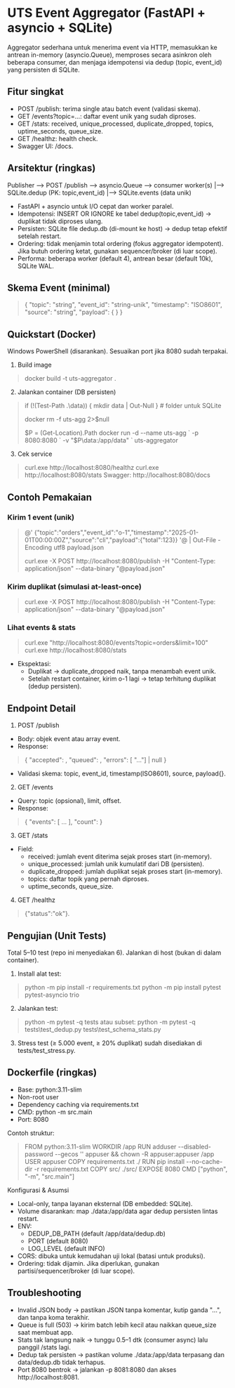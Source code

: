 # UTS Event Aggregator (FastAPI + asyncio + SQLite)

Aggregator sederhana untuk menerima event via HTTP, memasukkan ke antrean in-memory (asyncio.Queue), memproses secara asinkron oleh beberapa consumer, dan menjaga idempotensi via dedup (topic, event_id) yang persisten di SQLite.
  
## Fitur singkat

- POST /publish: terima single atau batch event (validasi skema).
- GET /events?topic=...: daftar event unik yang sudah diproses.
- GET /stats: received, unique_processed, duplicate_dropped, topics, uptime_seconds, queue_size.
- GET /healthz: health check.
- Swagger UI: /docs.
  
## Arsitektur (ringkas)
Publisher --> POST /publish --> asyncio.Queue --> consumer worker(s)
                                           |--> SQLite.dedup (PK: topic,event_id)
                                           |--> SQLite.events (data unik)

- FastAPI + asyncio untuk I/O cepat dan worker paralel.
- Idempotensi: INSERT OR IGNORE ke tabel dedup(topic,event_id) → duplikat tidak diproses ulang.
- Persisten: SQLite file dedup.db (di-mount ke host) → dedup tetap efektif setelah restart.
- Ordering: tidak menjamin total ordering (fokus aggregator idempotent). Jika butuh ordering ketat, gunakan sequencer/broker (di luar scope).
- Performa: beberapa worker (default 4), antrean besar (default 10k), SQLite WAL.

## Skema Event (minimal)
>{
>  "topic": "string",
>  "event_id": "string-unik",
>  "timestamp": "ISO8601",
>  "source": "string",
>  "payload": { }
>}

## Quickstart (Docker)
Windows PowerShell (disarankan). Sesuaikan port jika 8080 sudah terpakai.
1. Build image
>docker build -t uts-aggregator .
2. Jalankan container (DB persisten)
>if (!(Test-Path .\data)) { mkdir data | Out-Null }  # folder untuk SQLite
>
>docker rm -f uts-agg 2>$null
>
>$P = (Get-Location).Path
>docker run -d --name uts-agg `
>  -p 8080:8080 `
>  -v "$P\data:/app/data" `
>  uts-aggregator
3. Cek service
>curl.exe http://localhost:8080/healthz
>curl.exe http://localhost:8080/stats
Swagger:
>http://localhost:8080/docs

## Contoh Pemakaian
### Kirim 1 event (unik)
>@'
>{"topic":"orders","event_id":"o-1","timestamp":"2025-01-01T00:00:00Z","source":"cli","payload":{"total":123}}
>'@ | Out-File -Encoding utf8 payload.json
>
>curl.exe -X POST http://localhost:8080/publish -H "Content-Type: application/json" --data-binary "@payload.json"

### Kirim duplikat (simulasi at-least-once)
>curl.exe -X POST http://localhost:8080/publish -H "Content-Type: application/json" --data-binary "@payload.json"

### Lihat events & stats
>curl.exe "http://localhost:8080/events?topic=orders&limit=100"
>curl.exe http://localhost:8080/stats

- Ekspektasi:
  - Duplikat → duplicate_dropped naik, tanpa menambah event unik.
  - Setelah restart container, kirim o-1 lagi → tetap terhitung duplikat (dedup persisten).

## Endpoint Detail
1. POST /publish
- Body: objek event atau array event.
- Response:
>{ "accepted": <int>, "queued": <int>, "errors": [ "..."] | null }
- Validasi skema: topic, event_id, timestamp(ISO8601), source, payload{}.

2. GET /events
- Query: topic (opsional), limit, offset.
- Response:
>{ "events": [ ... ], "count": <int> }

3. GET /stats
- Field:
  - received: jumlah event diterima sejak proses start (in-memory).
  - unique_processed: jumlah unik kumulatif dari DB (persisten).
  - duplicate_dropped: jumlah duplikat sejak proses start (in-memory).
  - topics: daftar topik yang pernah diproses.
  - uptime_seconds, queue_size.

4. GET /healthz
>{"status":"ok"}.

## Pengujian (Unit Tests)
Total 5–10 test (repo ini menyediakan 6). Jalankan di host (bukan di dalam container).
1. Install alat test:
>python -m pip install -r requirements.txt
>python -m pip install pytest pytest-asyncio trio

2. Jalankan test:
>python -m pytest -q tests
atau subset:
>python -m pytest -q tests\test_dedup.py tests\test_schema_stats.py

3. Stress test (≥ 5.000 event, ≥ 20% duplikat) sudah disediakan di tests/test_stress.py.

## Dockerfile (ringkas)
- Base: python:3.11-slim
- Non-root user
- Dependency caching via requirements.txt
- CMD: python -m src.main
- Port: 8080

Contoh struktur:
>FROM python:3.11-slim
>WORKDIR /app
>RUN adduser --disabled-password --gecos '' appuser && chown -R appuser:appuser /app
>USER appuser
>COPY requirements.txt ./
>RUN pip install --no-cache-dir -r requirements.txt
>COPY src/ ./src/
>EXPOSE 8080
>CMD ["python", "-m", "src.main"]

Konfigurasi & Asumsi
- Local-only, tanpa layanan eksternal (DB embedded: SQLite).
- Volume disarankan: map ./data:/app/data agar dedup persisten lintas restart.
- ENV:
  - DEDUP_DB_PATH (default /app/data/dedup.db)
  - PORT (default 8080)
  - LOG_LEVEL (default INFO)
- CORS: dibuka untuk kemudahan uji lokal (batasi untuk produksi).
- Ordering: tidak dijamin. Jika diperlukan, gunakan partisi/sequencer/broker (di luar scope).

## Troubleshooting
- Invalid JSON body → pastikan JSON tanpa komentar, kutip ganda "...", dan tanpa koma terakhir.
- Queue is full (503) → kirim batch lebih kecil atau naikkan queue_size saat membuat app.
- Stats tak langsung naik → tunggu 0.5–1 dtk (consumer async) lalu panggil /stats lagi.
- Dedup tak persisten → pastikan volume ./data:/app/data terpasang dan data/dedup.db tidak terhapus.
- Port 8080 bentrok → jalankan -p 8081:8080 dan akses http://localhost:8081.
